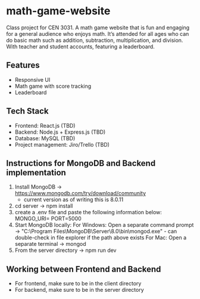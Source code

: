 # math-game-website

Class project for CEN 3031.
A math game website that is fun and engaging for a general audience who enjoys math. It’s attended for all ages who can do basic math such as addition, subtraction, multiplication, and division. With teacher and student accounts, featuring a leaderboard.

## Features
- Responsive UI
- Math game with score tracking
- Leaderboard

## Tech Stack
- Frontend: React.js (TBD)
- Backend: Node.js + Express.js (TBD)
- Database: MySQL (TBD)
- Project management: Jiro/Trello (TBD)

## Instructions for MongoDB and Backend implementation
1. Install MongoDB -> https://www.mongodb.com/try/download/community
    - current version as of writing this is 8.0.11
2. cd server -> npm install
3. create a .env file and paste the following information below:
    MONGO_URI=
    PORT=5000
4. Start MongoDB locally:
    For Windows: Open a separate command prompt -> "C:\Program Files\MongoDB\Server\8.0\bin\mongod.exe"
        - can double-check in file explorer if the path above exists
    For Mac: Open a separate terminal -> mongod
5. From the server directory -> npm run dev

## Working between Frontend and Backend
- For frontend, make sure to be in the client directory
- For backend, make sure to be in the server directory
